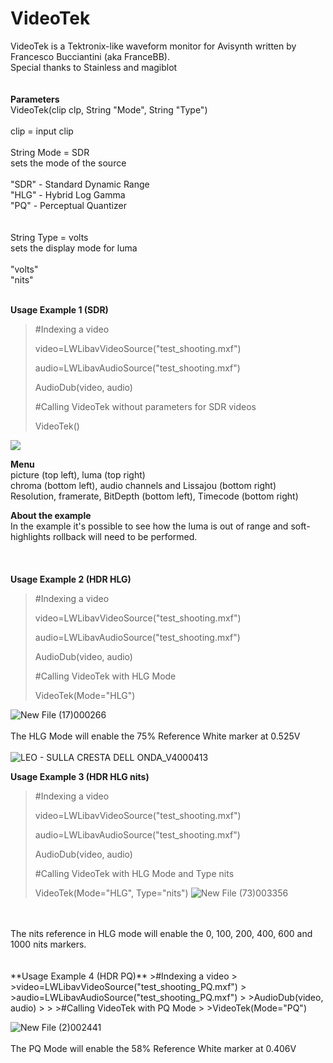 # VideoTek
VideoTek is a Tektronix-like waveform monitor for Avisynth written by Francesco Bucciantini (aka FranceBB).
<br>
Special thanks to Stainless and magiblot
<br>
<br>
<br>
**Parameters**
<br>
VideoTek(clip clp, String "Mode", String "Type")
<br>
<br>
clip = input clip
<br>
<br>
String Mode = SDR
<br>
sets the mode of the source
<br>
<br>
"SDR" - Standard Dynamic Range
<br>
"HLG" - Hybrid Log Gamma
<br>
"PQ" - Perceptual Quantizer
<br>
<br>
<br>
String Type = volts
<br>
sets the display mode for luma
<br>
<br>
"volts"
<br>
"nits"
<br>
<br>

**Usage Example 1 (SDR)**
>#Indexing a video
>
>video=LWLibavVideoSource("test_shooting.mxf")
>
>audio=LWLibavAudioSource("test_shooting.mxf")
>
>AudioDub(video, audio)
>
>
>#Calling VideoTek without parameters for SDR videos
>
>VideoTek()

<img src="https://i.imgur.com/sHsDioV.png">

**Menu**
<br>
picture (top left), luma (top right)
<br>
chroma (bottom left), audio channels and Lissajou (bottom right)
<br>
Resolution, framerate, BitDepth (bottom left), Timecode (bottom right)
<br>

**About the example**
<br>
In the example it's possible to see how the luma is out of range and soft-highlights rollback will need to be performed.
<br>
<br>
<br>
<br>
**Usage Example 2 (HDR HLG)**
>#Indexing a video
>
>video=LWLibavVideoSource("test_shooting.mxf")
>
>audio=LWLibavAudioSource("test_shooting.mxf")
>
>AudioDub(video, audio)
>
>
>#Calling VideoTek with HLG Mode
>
>VideoTek(Mode="HLG")

![New File (17)000266](https://user-images.githubusercontent.com/18946343/186958373-6f20978f-766d-45bd-841c-5ca0ba177b59.png)
<br>
<br>
The HLG Mode will enable the 75% Reference White marker at 0.525V
<br>
<br>
![LEO - SULLA CRESTA DELL ONDA_V4000413](https://user-images.githubusercontent.com/18946343/233964818-8bfc4ec9-f09d-41f8-bd37-34155f846ab0.png)

**Usage Example 3 (HDR HLG nits)**
>#Indexing a video
>
>video=LWLibavVideoSource("test_shooting.mxf")
>
>audio=LWLibavAudioSource("test_shooting.mxf")
>
>AudioDub(video, audio)
>
>
>#Calling VideoTek with HLG Mode and Type nits
>
>VideoTek(Mode="HLG", Type="nits")
![New File (73)003356](https://github.com/FranceBB/VideoTek/assets/18946343/16b2932b-c048-4537-ba43-206580f5db74)
<br>
<br>
The nits reference in HLG mode will enable the 0, 100, 200, 400, 600 and 1000 nits markers.
<br>
<br>
<br>
**Usage Example 4 (HDR PQ)**
>#Indexing a video
>
>video=LWLibavVideoSource("test_shooting_PQ.mxf")
>
>audio=LWLibavAudioSource("test_shooting_PQ.mxf")
>
>AudioDub(video, audio)
>
>
>#Calling VideoTek with PQ Mode
>
>VideoTek(Mode="PQ")


![New File (2)002441](https://github.com/FranceBB/VideoTek/assets/18946343/8879d890-6548-4f67-94bb-e70271802979)
<br>
<br>
The PQ Mode will enable the 58% Reference White marker at 0.406V
